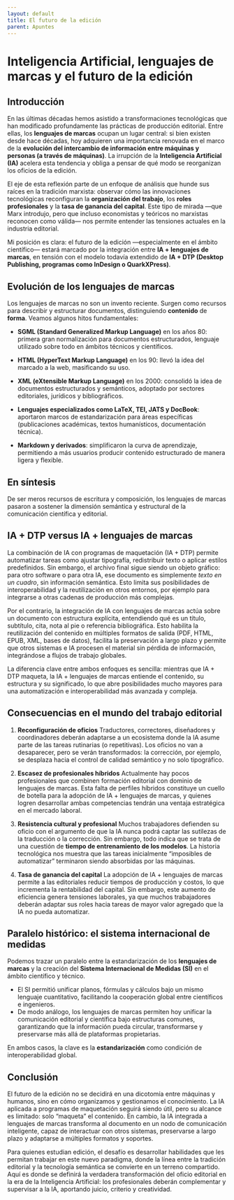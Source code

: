 ```yaml
---
layout: default
title: El futuro de la edición
parent: Apuntes
---
```


# Inteligencia Artificial, lenguajes de marcas y el futuro de la edición

## Introducción

En las últimas décadas hemos asistido a transformaciones tecnológicas que han modificado profundamente las prácticas de producción editorial. Entre ellas, los **lenguajes de marcas** ocupan un lugar central: si bien existen desde hace décadas, hoy adquieren una importancia renovada en el marco de la **evolución del intercambio de información entre máquinas y personas (a través de máquinas)**. La irrupción de la **Inteligencia Artificial (IA)** acelera esta tendencia y obliga a pensar de qué modo se reorganizan los oficios de la edición.

El eje de esta reflexión parte de un enfoque de análisis que hunde sus raíces en la tradición marxista: observar cómo las innovaciones tecnológicas reconfiguran la **organización del trabajo**, los **roles profesionales** y la **tasa de ganancia del capital**. Este tipo de mirada —que Marx introdujo, pero que incluso economistas y teóricos no marxistas reconocen como válida— nos permite entender las tensiones actuales en la industria editorial.

Mi posición es clara: el futuro de la edición —especialmente en el ámbito científico— estará marcado por la integración entre **IA + lenguajes de marcas**, en tensión con el modelo todavía extendido de **IA + DTP (Desktop Publishing, programas como InDesign o QuarkXPress)**.

## Evolución de los lenguajes de marcas

Los lenguajes de marcas no son un invento reciente. Surgen como recursos para describir y estructurar documentos, distinguiendo **contenido** de **forma**. Veamos algunos hitos fundamentales:

* **SGML (Standard Generalized Markup Language)** en los años 80: primera gran normalización para documentos estructurados, lenguaje utilizado sobre todo en ámbitos técnicos y científicos.

* **HTML (HyperText Markup Language)** en los 90: llevó la idea del marcado a la web, masificando su uso.

* **XML (eXtensible Markup Language)** en los 2000: consolidó la idea de documentos estructurados y semánticos, adoptado por sectores editoriales, jurídicos y bibliográficos.

* **Lenguajes especializados como LaTeX, TEI, JATS y DocBook**: aportaron marcos de estandarización para áreas específicas (publicaciones académicas, textos humanísticos, documentación técnica).

* **Markdown y derivados**: simplificaron la curva de aprendizaje, permitiendo a más usuarios producir contenido estructurado de manera ligera y flexible.

## En síntesis

De ser meros recursos de escritura y composición, los lenguajes de marcas pasaron a sostener la dimensión semántica y estructural de la comunicación científica y editorial.

## IA + DTP versus IA + lenguajes de marcas

La combinación de IA con programas de maquetación (IA + DTP) permite automatizar tareas como ajustar tipografía, redistribuir texto o aplicar estilos predefinidos. Sin embargo, el archivo final sigue siendo un objeto gráfico: para otro software o para otra IA, ese documento es simplemente *texto en un cuadro*, sin información semántica. Esto limita sus posibilidades de interoperabilidad y la reutilización en otros entornos, por ejemplo para integrarse a otras cadenas de producción más complejas.

Por el contrario, la integración de IA con lenguajes de marcas actúa sobre un documento con estructura explícita, entendiendo qué es un título, subtítulo, cita, nota al pie o referencia bibliográfica. Esto habilita la reutilización del contenido en múltiples formatos de salida (PDF, HTML, EPUB, XML, bases de datos), facilita la preservación a largo plazo y permite que otros sistemas e IA procesen el material sin pérdida de información, integrándose a flujos de trabajo globales.

La diferencia clave entre ambos enfoques es sencilla: mientras que IA + DTP maqueta, la IA + lenguajes de marcas entiende el contenido, su estructura y su significado, lo que abre posibilidades mucho mayores para una automatización e interoperabilidad más avanzada y compleja.

## Consecuencias en el mundo del trabajo editorial

1. **Reconfiguración de oficios**
   Traductores, correctores, diseñadores y coordinadores deberán adaptarse a un ecosistema donde la IA asume parte de las tareas rutinarias (o repetitivas). Los oficios no van a desaparecer, pero se verán transformados: la corrección, por ejemplo, se desplaza hacia el control de calidad semántico y no solo tipográfico.

2. **Escasez de profesionales híbridos**
   Actualmente hay pocos profesionales que combinen formación editorial con dominio de lenguajes de marcas. Esta falta de perfiles híbridos constituye un cuello de botella para la adopción de IA + lenguajes de marcas, y quienes logren desarrollar ambas competencias tendrán una ventaja estratégica en el mercado laboral.

3. **Resistencia cultural y profesional**
   Muchos trabajadores defienden su oficio con el argumento de que la IA nunca podrá captar las sutilezas de la traducción o la corrección. Sin embargo, todo indica que se trata de una cuestión de **tiempo de entrenamiento de los modelos**. La historia tecnológica nos muestra que las tareas inicialmente “imposibles de automatizar” terminaron siendo absorbidas por las máquinas.

4. **Tasa de ganancia del capital**
   La adopción de IA + lenguajes de marcas permite a las editoriales reducir tiempos de producción y costos, lo que incrementa la rentabilidad del capital. Sin embargo, este aumento de eficiencia genera tensiones laborales, ya que muchos trabajadores deberán adaptar sus roles hacia tareas de mayor valor agregado que la IA no pueda automatizar.


## Paralelo histórico: el sistema internacional de medidas

Podemos trazar un paralelo entre la estandarización de los **lenguajes de marcas** y la creación del **Sistema Internacional de Medidas (SI)** en el ámbito científico y técnico.

* El SI permitió unificar planos, fórmulas y cálculos bajo un mismo lenguaje cuantitativo, facilitando la cooperación global entre científicos e ingenieros.
* De modo análogo, los lenguajes de marcas permiten hoy unificar la comunicación editorial y científica bajo estructuras comunes, garantizando que la información pueda circular, transformarse y preservarse más allá de plataformas propietarias.

En ambos casos, la clave es la **estandarización** como condición de interoperabilidad global.


## Conclusión

El futuro de la edición no se decidirá en una dicotomía entre máquinas y humanos, sino en cómo organizamos y gestionamos el conocimiento. La IA aplicada a programas de maquetación seguirá siendo útil, pero su alcance es limitado: solo “maqueta” el contenido. En cambio, la IA integrada a lenguajes de marcas transforma al documento en un nodo de comunicación inteligente, capaz de interactuar con otros sistemas, preservarse a largo plazo y adaptarse a múltiples formatos y soportes.

Para quienes estudian edición, el desafío es desarrollar habilidades que les permitan trabajar en este nuevo paradigma, donde la línea entre la tradición editorial y la tecnología semántica se convierte en un terreno compartido. Aquí es donde se definirá la verdadera transformación del oficio editorial en la era de la Inteligencia Artificial: los profesionales deberán complementar y supervisar a la IA, aportando juicio, criterio y creatividad.
